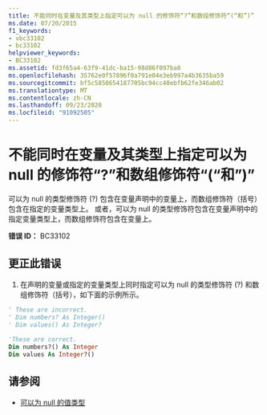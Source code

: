 ```yaml
---
title: 不能同时在变量及其类型上指定可以为 null 的修饰符“?”和数组修饰符“(“和”)”
ms.date: 07/20/2015
f1_keywords:
- vbc33102
- bc33102
helpviewer_keywords:
- BC33102
ms.assetid: fd3f65a4-63f9-41dc-ba15-98d86f097ba8
ms.openlocfilehash: 35762e0f57896f0a791e04e3eb997a4b3635ba59
ms.sourcegitcommit: bf5c5850654187705bc94cc40ebfb62fe346ab02
ms.translationtype: MT
ms.contentlocale: zh-CN
ms.lasthandoff: 09/23/2020
ms.locfileid: "91092505"
---
```

# <a name="nullable-modifier--and-array-modifiers--and--cannot-be-specified-on-both-a-variable-and-its-type"></a>不能同时在变量及其类型上指定可以为 null 的修饰符“?”和数组修饰符“(“和”)”

可以为 null 的类型修饰符 (?) 包含在变量声明中的变量上，而数组修饰符（括号）包含在指定的变量类型上。 或者，可以为 null 的类型修饰符包含在变量声明中的指定变量类型上，而数组修饰符包含在变量上。  
  
 **错误 ID：** BC33102  
  
## <a name="to-correct-this-error"></a>更正此错误  
  
1. 在声明的变量或指定的变量类型上同时指定可以为 null 的类型修饰符 (?) 和数组修饰符（括号），如下面的示例所示。  
  
```vb  
' These are incorrect.  
' Dim numbers? As Integer()  
' Dim values() As Integer?  
  
'These are correct.  
Dim numbers?() As Integer  
Dim values As Integer?()  
```  
  
## <a name="see-also"></a>请参阅

- [可以为 null 的值类型](../programming-guide/language-features/data-types/nullable-value-types.md)
